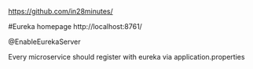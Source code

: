 https://github.com/in28minutes/

#Eureka homepage
http://localhost:8761/

@EnableEurekaServer

Every microservice should register with eureka via application.properties